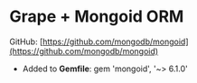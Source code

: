 # Grape + Mongoid ORM

GitHub: [https://github.com/mongodb/mongoid](https://github.com/mongodb/mongoid)

- Added to **Gemfile**:
gem 'mongoid', '~> 6.1.0'
